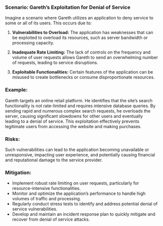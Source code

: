### Scenario: Gareth’s Exploitation for Denial of Service 
Imagine a scenario where Gareth utilizes an application to deny service to some or all of its users. This occurs due to: 

1. **Vulnerabilities to Overload:** The application has weaknesses that can be exploited to overload its resources, such as server bandwidth or processing capacity. 

2. **Inadequate Rate Limiting:** The lack of controls on the frequency and volume of user requests allows Gareth to send an overwhelming number of requests, leading to service disruptions. 

3. **Exploitable Functionalities:** Certain features of the application can be misused to create bottlenecks or consume disproportionate resources. 

### Example: 

Gareth targets an online retail platform. He identifies that the site’s search functionality is not rate-limited and requires intensive database queries. By sending rapid and numerous complex search requests, he overloads the server, causing significant slowdowns for other users and eventually leading to a denial of service. This exploitation effectively prevents legitimate users from accessing the website and making purchases. 

### Risks: 

Such vulnerabilities can lead to the application becoming unavailable or unresponsive, impacting user experience, and potentially causing financial and reputational damage to the service provider. 

### Mitigation: 

- Implement robust rate limiting on user requests, particularly for resource-intensive functionalities. 
- Monitor and optimize the application’s performance to handle high volumes of traffic and processing. 
- Regularly conduct stress tests to identify and address potential denial of service vulnerabilities. 
- Develop and maintain an incident response plan to quickly mitigate and recover from denial of service attacks. 